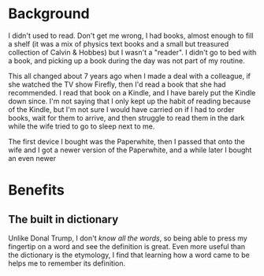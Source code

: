 # Background 
I didn't used to read. Don't get me wrong, I had books, almost enough to fill a shelf (it was a mix of physics text books and a small but treasured collection of Calvin & Hobbes) but I wasn't a "reader". I didn't go to bed with a book, and picking up a book during the day was not part of my routine.

This all changed about 7 years ago when I made a deal with a colleague, if she watched the TV show Firefly, then I'd read a book that she had recommended. I read that book on a Kindle, and I have barely put the Kindle down since. I'm not saying that I only kept up the habit of reading because of the Kindle, but I'm not sure I would have carried on if I had to order books, wait for them to arrive, and then struggle to read them in the dark while the wife tried to go to sleep next to me.

The first device I bought was the Paperwhite, then I passed that onto the wife and I got a newer version of the Paperwhite, and a while later I bought an even newer
# Benefits
## The built in dictionary
Unlike Donal Trump, I don't <em>know all the words</em>, so being able to press my fingertip on a word and see the definition is great. Even more useful than the dictionary is the etymology, I find that learning how a word came to be helps me to remember its definition.